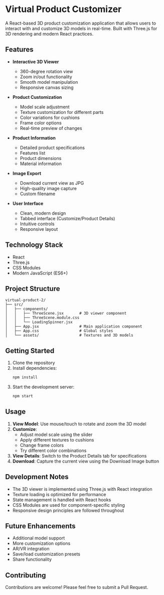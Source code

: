# Virtual Product Customizer

A React-based 3D product customization application that allows users to interact with and customize 3D models in real-time. Built with Three.js for 3D rendering and modern React practices.

## Features

- **Interactive 3D Viewer**
  - 360-degree rotation view
  - Zoom in/out functionality
  - Smooth model manipulation
  - Responsive canvas sizing

- **Product Customization**
  - Model scale adjustment
  - Texture customization for different parts
  - Color variations for cushions
  - Frame color options
  - Real-time preview of changes

- **Product Information**
  - Detailed product specifications
  - Features list
  - Product dimensions
  - Material information

- **Image Export**
  - Download current view as JPG
  - High-quality image capture
  - Custom filename

- **User Interface**
  - Clean, modern design
  - Tabbed interface (Customize/Product Details)
  - Intuitive controls
  - Responsive layout

## Technology Stack

- React
- Three.js
- CSS Modules
- Modern JavaScript (ES6+)

## Project Structure

```
virtual-product-2/
├── src/
│   ├── components/
│   │   ├── ThreeScene.jsx       # 3D viewer component
│   │   ├── ThreeScene.module.css
│   │   └── LoadingSpinner.jsx
│   ├── App.jsx                  # Main application component
│   ├── App.css                  # Global styles
│   └── assets/                  # Textures and 3D models
```

## Getting Started

1. Clone the repository
2. Install dependencies:
   ```bash
   npm install
   ```
3. Start the development server:
   ```bash
   npm start
   ```

## Usage

1. **View Model**: Use mouse/touch to rotate and zoom the 3D model
2. **Customize**:
   - Adjust model scale using the slider
   - Apply different textures to cushions
   - Change frame colors
   - Try different color combinations
3. **View Details**: Switch to the Product Details tab for specifications
4. **Download**: Capture the current view using the Download Image button

## Development Notes

- The 3D viewer is implemented using Three.js with React integration
- Texture loading is optimized for performance
- State management is handled with React hooks
- CSS Modules are used for component-specific styling
- Responsive design principles are followed throughout

## Future Enhancements

- Additional model support
- More customization options
- AR/VR integration
- Save/load customization presets
- Share functionality

## Contributing

Contributions are welcome! Please feel free to submit a Pull Request.
